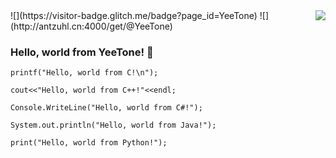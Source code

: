 <img align="right" src="https://github-readme-stats.vercel.app/api?username=YeeTone&show_icons=true&icon_color=CE1D2D&text_color=718096&bg_color=ffffff&hide_title=true" /> 
![](https://visitor-badge.glitch.me/badge?page_id=YeeTone)   
![](http://antzuhl.cn:4000/get/@YeeTone)  

### Hello, world from YeeTone! 👋  

```
printf("Hello, world from C!\n");  
  
cout<<"Hello, world from C++!"<<endl;  
  
Console.WriteLine("Hello, world from C#!");  
  
System.out.println("Hello, world from Java!");  
  
print("Hello, world from Python!");  
```


<!--
**YeeTone/YeeTone** is a ✨ _special_ ✨ repository because its `README.md` (this file) appears on your GitHub profile.

Here are some ideas to get you started:

- 🔭 I’m currently working on ...
- 🌱 I’m currently learning ...
- 👯 I’m looking to collaborate on ...
- 🤔 I’m looking for help with ...
- 💬 Ask me about ...
- 📫 How to reach me: ...
- 😄 Pronouns: ...
- ⚡ Fun fact: ...
-->

